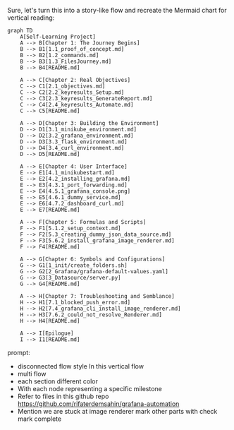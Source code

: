 Sure, let's turn this into a story-like flow and recreate the Mermaid chart for vertical reading:

```mermaid
graph TD
    A[Self-Learning Project]
    A --> B[Chapter 1: The Journey Begins]
    B --> B1[1.1_proof_of_concept.md]
    B --> B2[1.2_commands.md]
    B --> B3[1.3_FilesJourney.md]
    B --> B4[README.md]

    A --> C[Chapter 2: Real Objectives]
    C --> C1[2.1_objectives.md]
    C --> C2[2.2_keyresults_Setup.md]
    C --> C3[2.3_keyresults_GenerateReport.md]
    C --> C4[2.4_keyresults_Automate.md]
    C --> C5[README.md]

    A --> D[Chapter 3: Building the Environment]
    D --> D1[3.1_minikube_environment.md]
    D --> D2[3.2_grafana_environment.md]
    D --> D3[3.3_flask_environment.md]
    D --> D4[3.4_curl_environment.md]
    D --> D5[README.md]

    A --> E[Chapter 4: User Interface]
    E --> E1[4.1_minikubestart.md]
    E --> E2[4.2_installing_grafana.md]
    E --> E3[4.3.1_port_forwarding.md]
    E --> E4[4.5.1_grafana_console.png]
    E --> E5[4.6.1_dummy_service.md]
    E --> E6[4.7.2_dashboard_curl.md]
    E --> E7[README.md]

    A --> F[Chapter 5: Formulas and Scripts]
    F --> F1[5.1.2_setup_context.md]
    F --> F2[5.3_creating_dummy_json_data_source.md]
    F --> F3[5.6.2_install_grafana_image_renderer.md]
    F --> F4[README.md]

    A --> G[Chapter 6: Symbols and Configurations]
    G --> G1[1_init/create_folders.sh]
    G --> G2[2_Grafana/grafana-default-values.yaml]
    G --> G3[3_Datasource/server.py]
    G --> G4[README.md]

    A --> H[Chapter 7: Troubleshooting and Semblance]
    H --> H1[7.1_blocked_push_error.md]
    H --> H2[7.4_grafana_cli_install_image_renderer.md]
    H --> H3[7.6.2_could_not_resolve_Renderer.md]
    H --> H4[README.md]

    A --> I[Epilogue]
    I --> I1[README.md]
```

prompt:
- disconnected flow style In this vertical flow
- multi flow
- each section different color
- With each node representing a specific milestone
- Refer to files in this github repo https://github.com/rifaterdemsahin/grafana-automation
- Mention we are stuck at image renderer mark other parts with check mark complete